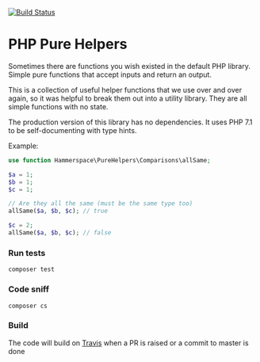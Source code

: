 [![Build Status](https://travis-ci.org/hammerspacecouk/php-pure-helpers.svg?branch=master)](https://travis-ci.org/hammerspacecouk/php-pure-helpers)


# PHP Pure Helpers

Sometimes there are functions you wish existed in the default PHP library. Simple pure functions that accept inputs and return an output.

This is a collection of useful helper functions that we use over and over again, so it was helpful to break them out into a utility library. They are all simple functions with no state.

The production version of this library has no dependencies. It uses PHP 7.1 to be self-documenting with type hints.

Example:

```php
use function Hammerspace\PureHelpers\Comparisons\allSame;

$a = 1;
$b = 1;
$c = 1;

// Are they all the same (must be the same type too)
allSame($a, $b, $c); // true

$c = 2;
allSame($a, $b, $c); // false
```

### Run tests
`composer test`

### Code sniff
`composer cs`

### Build
The code will build on [Travis](https://travis-ci.org/hammerspacecouk/php-pure-helpers) when a PR is raised or a commit to master is done
